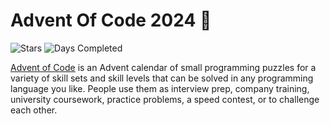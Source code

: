 # Advent Of Code 2024 🎄

![Stars](https://img.shields.io/badge/stars%20⭐-2-green)
![Days Completed](https://img.shields.io/badge/days%20completed-1-green)

[Advent of Code](https://adventofcode.com) is an Advent calendar of small programming puzzles for a variety of skill sets and skill levels that can be solved in any programming language you like. People use them as interview prep, company training, university coursework, practice problems, a speed contest, or to challenge each other.
